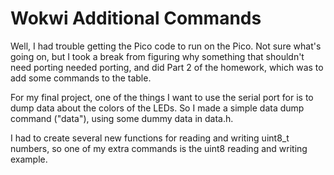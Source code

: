 # Wokwi Additional Commands

Well, I had trouble getting the Pico code to run on the Pico.  Not sure what's going on, but I took a break from figuring why something that shouldn't need porting needed porting, and did Part 2 of the homework, which was to add some commands to the table.

For my final project, one of the things I want to use the serial port for is to dump data about the colors of the LEDs.  So I made a simple data dump command ("data"), using some dummy data in data.h.

I had to create several new functions for reading and writing uint8_t numbers, so one of my extra commands is the uint8 reading and writing example.